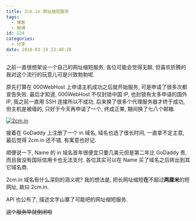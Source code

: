 ```yaml
---
title: 2cm.in 网址缩短服务
tags:
  - 博客
  - 微博
id: 124
categories:
  - 分享
date: 2010-03-19 23:40:26
---
```


之前一直很想架设一个自己的网址缩短服务, 各位可能会觉得无聊, 但喜欢折腾的我对这个流行的玩意儿可是兴致勃勃呢.

原先打算在 000WebHost 上申请主机成功之后就开始服务, 可是申请了很多次都宣告失败. 最后才知道, 000WebHost 不仅封锁中国 IP, 也封锁有太多申请的国外 IP, 我之前一直用 SSH 连接所以不成功, 后来换了很多个代理服务器才终于成功, 但主机是被墙的, 只好于今天再申请了一个, 终成正果, 期间换了七八个邮箱.

[![2cm.in](//beamnote-img.oss-cn-shanghai.aliyuncs.com/2010/2cm-in.jpg)](//beamnote-img.oss-cn-shanghai.aliyuncs.com/2010/2cm-in.jpg)<!-- more -->

接着在 GoDaddy 上注册了一个 in 域名, 域名也选了很长时间, 一直拿不定主意, 最后觉得 2cm.in 还不错, 有寓意也好记.

顺便说一下, Name 的 in 域名首年很便宜只要几美元但是第二年比 GoDaddy 贵, 而且我没有国际信用卡也无法支付. 各位其实可以在 Name 买了域名之后转出到其它域名商.

2cm.in 域名有什么深刻的涵义呢? 我的想法是, 把长网址缩短**在**不超过**两厘米**的短网址, 故曰 2cm.in.

API 也公布了, 描述文字山寨了可能吧的网址缩短服务.

~~这个服务早就倒闭啦~~
